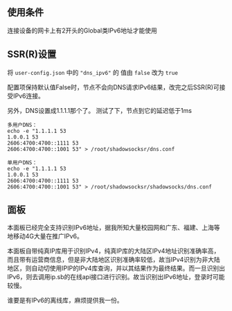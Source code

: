 ## 使用条件

连接设备的网卡上有2开头的Global类IPv6地址才能使用


## SSR(R)设置
将 `user-config.json` 中的  `"dns_ipv6"` 的 值由 `false` 改为 `true`

配置项保持默认值False时，节点不会向DNS请求IPv6结果，改完之后SSR(R)可接受IPv6连接。


另外，DNS设置成1.1.1.1那个了。
测试了下，节点到它的延迟低于1ms

```
多用户DNS：
echo -e "1.1.1.1 53
1.0.0.1 53
2606:4700:4700::1111 53
2606:4700:4700::1001 53" > /root/shadowsocksr/dns.conf

单用户DNS：
echo -e "1.1.1.1 53
1.0.0.1 53
2606:4700:4700::1111 53
2606:4700:4700::1001 53" > /root/shadowsocksr/shadowsocks/dns.conf
```


## 面板
本面板已经完全支持识别IPv6地址，据我所知大量校园网和广东、福建、上海等地移动4G大量在推广IPv6。

本面板自带纯真IP库用于识别IPv4，纯真IP库的大陆区IPv4地址识别准确率高，而且带有运营商信息，但是非大陆地区识别准确率较低，故当IPv4识别为非大陆地区，则自动切使用IPIP的IPv4库查询，并以其结果作为最终结果。而一旦识别出IPv6，则去调用ip.sb的在线api接口进行识别。故当识别出IPv6地址，登录时可能较慢。

谁要是有IPv6的离线库，麻烦提供我一份。